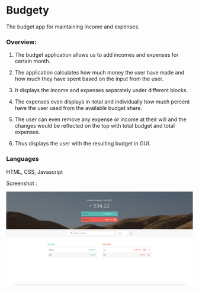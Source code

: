 # Budgety
The budget app for maintaining income and expenses.

### Overview:

1. The budget application allows us to add incomes and expenses for certain month.

2. The application calculates how much money the user have made and how much they have spent based on the input from the user.

3. It displays the income and expenses separately under different blocks.

4. The expenses even displays in-total and individually how much percent have the user used from the available budget share.

5. The user can even remove any expense or income at their will and the changes would be reflected on the top with total          budget and total expenses.

6. Thus displays the user with the resulting budget in GUI.

### Languages
 
  HTML, 
  CSS, 
  Javascript

Screenshot :

![Test Image 1](https://github.com/Maninderjeet31/Budgety/blob/master/Screenshot%202020-05-18%20at%209.25.16%20PM.png)
